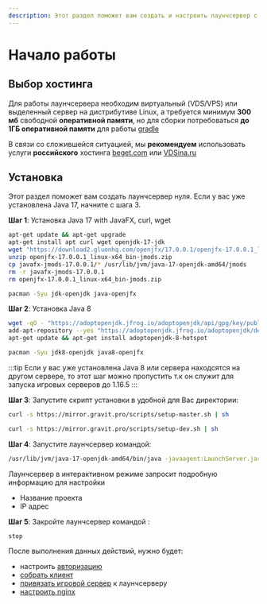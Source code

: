 ```yaml
---
description: Этот раздел поможет вам создать и настроить лаунчсервер с нуля
---
```


# Начало работы

## Выбор хостинга

Для работы лаунчсервера необходим виртуальный (VDS/VPS) или выделенный сервер на дистрибутиве Linux, а требуется минимум **300 мб** свободной **оперативной памяти**, но для сборки потребоваться **до 1ГБ оперативной памяти** для работы [gradle](https://ru.wikipedia.org/wiki/Gradle)

В связи со сложившейся ситуацией, мы **рекомендуем** использовать услуги **российского** хостинга [beget.com](https://beget.com/ru/vps) или [VDSina.ru](https://vdsina.ru/?partner=3z7v4137aw)

## Установка

Этот раздел поможет вам создать лаунчсервер нуля. Если у вас уже установлена Java 17, начните с шага 3.

**Шаг 1**: Установка Java 17 with JavaFX, curl, wget

<CodeGroup>
  <CodeGroupItem title="Debian" active>

```bash
apt-get update && apt-get upgrade
apt-get install apt curl wget openjdk-17-jdk 
wget "https://download2.gluonhq.com/openjfx/17.0.0.1/openjfx-17.0.0.1_linux-x64_bin-jmods.zip"
unzip openjfx-17.0.0.1_linux-x64_bin-jmods.zip
cp javafx-jmods-17.0.0.1/* /usr/lib/jvm/java-17-openjdk-amd64/jmods
rm -r javafx-jmods-17.0.0.1
rm openjfx-17.0.0.1_linux-x64_bin-jmods.zip
```

  </CodeGroupItem>
    <CodeGroupItem title="ArchLinux">

```bash
pacman -Syu jdk-openjdk java-openjfx
```

  </CodeGroupItem>
</CodeGroup>

**Шаг 2**: Установка Java 8

<CodeGroup>
  <CodeGroupItem title="Debian" active>

```bash
wget -qO - "https://adoptopenjdk.jfrog.io/adoptopenjdk/api/gpg/key/public" | sudo apt-key add -
add-apt-repository --yes "https://adoptopenjdk.jfrog.io/adoptopenjdk/deb/"
apt-get update && apt-get install adoptopenjdk-8-hotspot
```

  </CodeGroupItem>
    <CodeGroupItem title="ArchLinux">

```bash
pacman -Syu jdk8-openjdk java8-openjfx
```

  </CodeGroupItem>
</CodeGroup>

:::tip
Eсли у вас уже установлена Java 8 или сервера находсятся на другом сервере, то этот шаг можно пропустить т.к он служит для запуска игровых серверов до 1.16.5
:::

**Шаг 3**: Запустите скрипт установки в удобной для Вас директории:

<CodeGroup>
  <CodeGroupItem title="master" active>

```bash
curl -s https://mirror.gravit.pro/scripts/setup-master.sh | sh
```

  </CodeGroupItem>

  <CodeGroupItem title="dev">

```bash
curl -s https://mirror.gravit.pro/scripts/setup-dev.sh | sh
```

  </CodeGroupItem>
</CodeGroup>

**Шаг 4**: Запустите лаунчсервер командой:

```bash
/usr/lib/jvm/java-17-openjdk-amd64/bin/java -javaagent:LaunchServer.jar -jar LaunchServer.jar;
```

Лаунчсервер в интерактивном режиме запросит подробную информацию для настройки

- Название проекта
- IP адрес

**Шаг 5**: Закройте лаунчсервер командой :

```bash
stop
```  

После выполнения данных действий, нужно будет:

- настроить [авторизацию](auth.md)
- [cобрать клиент](clients.md)
- [привязать игровой сервер](servers.html#привязка-игрового-сервера) к лаунчсерверу
- [настроить nginx](nginx.md)
